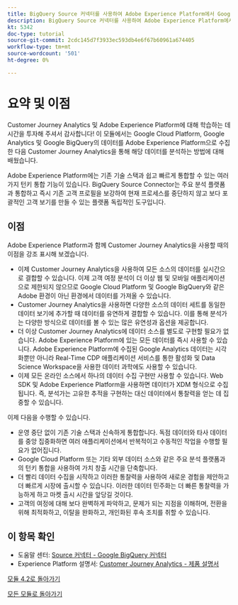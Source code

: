 ```yaml
---
title: BigQuery Source 커넥터를 사용하여 Adobe Experience Platform에서 Google Analytics 데이터 수집 및 분석 - 요약
description: BigQuery Source 커넥터를 사용하여 Adobe Experience Platform에서 Google Analytics 데이터 수집 및 분석 - 요약
kt: 5342
doc-type: tutorial
source-git-commit: 2cdc145d7f3933ec593db4e6f67b60961a674405
workflow-type: tm+mt
source-wordcount: '501'
ht-degree: 0%

---
```


# 요약 및 이점

Customer Journey Analytics 및 Adobe Experience Platform에 대해 학습하는 데 시간을 투자해 주셔서 감사합니다!
이 모듈에서는 Google Cloud Platform, Google Analytics 및 Google BigQuery의 데이터를 Adobe Experience Platform으로 수집한 다음 Customer Journey Analytics을 통해 해당 데이터를 분석하는 방법에 대해 배웠습니다.

Adobe Experience Platform에는 기존 기술 스택과 쉽고 빠르게 통합할 수 있는 여러 가지 턴키 통합 기능이 있습니다. BigQuery Source Connector는 주요 분석 플랫폼과 통합하고 즉시 기존 고객 프로필을 보강하여 현재 프로세스를 중단하지 않고 보다 포괄적인 고객 보기를 만들 수 있는 플랫폼 독립적인 도구입니다.

## 이점

Adobe Experience Platform과 함께 Customer Journey Analytics을 사용할 때의 이점을 강조 표시해 보겠습니다.

- 이제 Customer Journey Analytics을 사용하여 모든 소스의 데이터를 실시간으로 결합할 수 있습니다. 이제 고객 여정 분석이 더 이상 웹 및 모바일 애플리케이션으로 제한되지 않으므로 Google Cloud Platform 및 Google BigQuery와 같은 Adobe 환경이 아닌 환경에서 데이터를 가져올 수 있습니다.
- Customer Journey Analytics을 사용하면 다양한 소스의 데이터 세트를 동일한 데이터 보기에 추가할 때 데이터를 유연하게 결합할 수 있습니다. 이를 통해 분석가는 다양한 방식으로 데이터를 볼 수 있는 많은 유연성과 옵션을 제공합니다.
- 더 이상 Customer Journey Analytics에 데이터 소스를 별도로 구현할 필요가 없습니다. Adobe Experience Platform에 있는 모든 데이터를 즉시 사용할 수 있습니다. Adobe Experience Platform에 수집된 Google Analytics 데이터는 시각화뿐만 아니라 Real-Time CDP 애플리케이션 서비스를 통한 활성화 및 Data Science Workspace을 사용한 데이터 과학에도 사용할 수 있습니다.
- 이제 모든 온라인 소스에서 하나의 데이터 수집 구현만 사용할 수 있습니다. Web SDK 및 Adobe Experience Platform을 사용하면 데이터가 XDM 형식으로 수집됩니다. 즉, 분석가는 고유한 추적을 구현하는 대신 데이터에서 통찰력을 얻는 데 집중할 수 있습니다.

이제 다음을 수행할 수 있습니다.

- 운영 중단 없이 기존 기술 스택과 신속하게 통합합니다. 독점 데이터와 타사 데이터를 중앙 집중화하면 여러 애플리케이션에서 반복적이고 수동적인 작업을 수행할 필요가 없어집니다.
- Google Cloud Platform 또는 기타 외부 데이터 소스와 같은 주요 분석 플랫폼과의 턴키 통합을 사용하여 가치 창출 시간을 단축합니다.
- 더 빨리 데이터 수집을 시작하고 이러한 통찰력을 사용하여 새로운 경험을 제안하고 더 빠르게 시장에 출시할 수 있습니다. 이러한 데이터 민주화는 더 빠른 통찰력을 가능하게 하고 마켓 출시 시간을 앞당길 것이다.
- 고객의 여정에 대해 보다 완벽하게 파악하고, 문제가 되는 지점을 이해하며, 전환을 위해 최적화하고, 이탈을 완화하고, 개인화된 후속 조치를 취할 수 있습니다.

## 이 항목 확인

- 도움말 센터: [Source 커넥터 - Google BigQuery 커넥터](https://experienceleague.adobe.com/docs/experience-platform/sources/connectors/databases/bigquery.html?lang=ko)
- Experience Platform 설명서: [Customer Journey Analytics - 제품 설명서](https://experienceleague.adobe.com/docs/analytics-platform/using/cja-landing.html?lang=ko)

[모듈 4.2로 돌아가기](./customer-journey-analytics-bigquery-gcp.md)

[모든 모듈로 돌아가기](./../../../overview.md)

